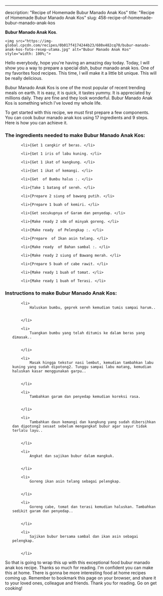 ---
description: "Recipe of Homemade Bubur Manado Anak Kos"
title: "Recipe of Homemade Bubur Manado Anak Kos"
slug: 458-recipe-of-homemade-bubur-manado-anak-kos

<p>
	<strong>Bubur Manado Anak Kos</strong>. 
	
</p>
<p>
	
	<img src="https://img-global.cpcdn.com/recipes/0b017f4174244b23/680x482cq70/bubur-manado-anak-kos-foto-resep-utama.jpg" alt="Bubur Manado Anak Kos" style="width: 100%;">
	
	
</p>
<p>
	Hello everybody, hope you're having an amazing day today. Today, I will show you a way to prepare a special dish, bubur manado anak kos. One of my favorites food recipes. This time, I will make it a little bit unique. This will be really delicious.
</p>
	
<p>
	
</p>
<p>
	Bubur Manado Anak Kos is one of the most popular of recent trending meals on earth. It is easy, it is quick, it tastes yummy. It is appreciated by millions daily. They are fine and they look wonderful. Bubur Manado Anak Kos is something which I've loved my whole life.
</p>

<p>
To get started with this recipe, we must first prepare a few components. You can cook bubur manado anak kos using 17 ingredients and 9 steps. Here is how you can achieve it.
</p>

<h3>The ingredients needed to make Bubur Manado Anak Kos:</h3>

<ol>
	
		<li>{Get 1 cangkir of beras. </li>
	
		<li>{Get 1 iris of labu kuning. </li>
	
		<li>{Get 1 ikat of kangkung. </li>
	
		<li>{Get 1 ikat of kemangi. </li>
	
		<li>{Get  of Bumbu halus :. </li>
	
		<li>{Take 1 batang of sereh. </li>
	
		<li>{Prepare 2 siung of bawang putih. </li>
	
		<li>{Prepare 1 buah of kemiri. </li>
	
		<li>{Get secukupnya of Garam dan penyedap. </li>
	
		<li>{Make ready 2 sdm of minyak goreng. </li>
	
		<li>{Make ready  of Pelengkap :. </li>
	
		<li>{Prepare  of Ikan asin telang. </li>
	
		<li>{Make ready  of Bahan sambal :. </li>
	
		<li>{Make ready 2 siung of Bawang merah. </li>
	
		<li>{Prepare 5 buah of cabe rawit. </li>
	
		<li>{Make ready 1 buah of tomat. </li>
	
		<li>{Make ready 1 buah of Terasi. </li>
	
</ol>
<p>
	
</p>

<h3>Instructions to make Bubur Manado Anak Kos:</h3>

<ol>
	
		<li>
			Haluskan bumbu, geprek sereh kemudian tumis sampai harum..
			
			
		</li>
	
		<li>
			Tuangkan bumbu yang telah ditumis ke dalam beras yang dimasak..
			
			
		</li>
	
		<li>
			Masak hingga tekstur nasi lembut, kemudian tambahkan labu kuning yang sudah dipotong2. Tunggu sampai labu matang, kemudian haluskan kasar menggunakan garpu..
			
			
		</li>
	
		<li>
			Tambahkan garam dan penyedap kemudian koreksi rasa.
			
			
		</li>
	
		<li>
			Tambahkan daun kemangi dan kangkung yang sudah dibersihkan dan dipotong2 sesaat sebelum mengangkat bubur agar sayur tidak terlalu layu..
			
			
		</li>
	
		<li>
			Angkat dan sajikan bubur dalam mangkuk.
			
			
		</li>
	
		<li>
			Goreng ikan asin telang sebagai pelengkap.
			
			
		</li>
	
		<li>
			Goreng cabe, tomat dan terasi kemudian haluskan. Tambahkan sedikit garam dan penyedap..
			
			
		</li>
	
		<li>
			Sajikan bubur bersama sambal dan ikan asin sebagai pelengkap.
			
			
		</li>
	
</ol>

<p>
	
</p>

<p>
	So that is going to wrap this up with this exceptional food bubur manado anak kos recipe. Thanks so much for reading. I'm confident you can make this at home. There is gonna be more interesting food at home recipes coming up. Remember to bookmark this page on your browser, and share it to your loved ones, colleague and friends. Thank you for reading. Go on get cooking!
</p>
